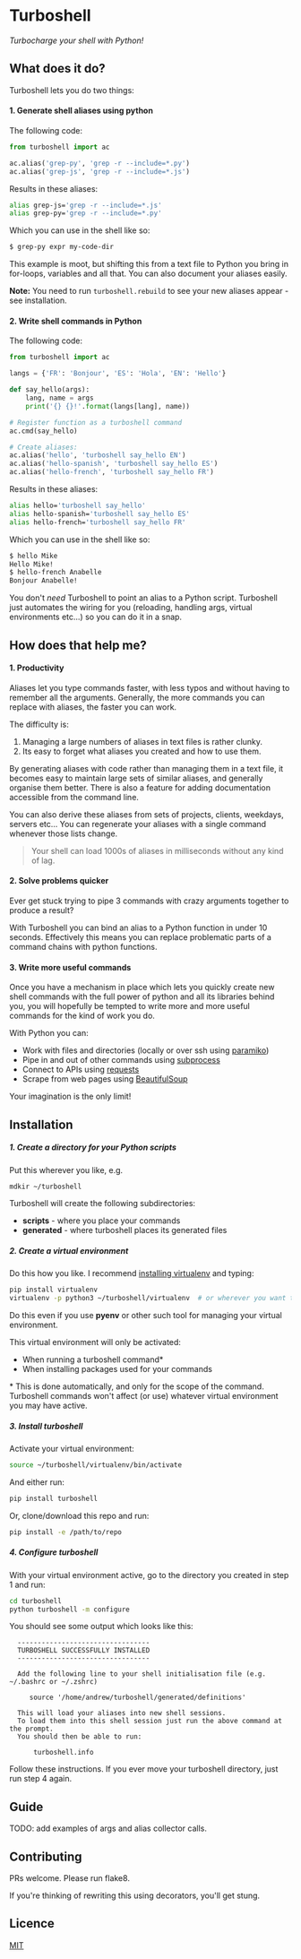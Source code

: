 # Turboshell

*Turbocharge your shell with Python!*

## What does it do?

Turboshell lets you do two things:

#### 1. Generate shell aliases using python

The following code:

```python
from turboshell import ac

ac.alias('grep-py', 'grep -r --include=*.py')
ac.alias('grep-js', 'grep -r --include=*.js')
```

Results in these aliases:

```bash
alias grep-js='grep -r --include=*.js'
alias grep-py='grep -r --include=*.py'
```

Which you can use in the shell like so:

```bash
$ grep-py expr my-code-dir
```

This example is moot, but shifting this from a text file to Python you bring in for-loops, variables and all that. You can also document your aliases easily.

**Note:** You need to run `turboshell.rebuild` to see your new aliases appear - see installation.

#### 2. Write shell commands in Python

The following code:

```python
from turboshell import ac

langs = {'FR': 'Bonjour', 'ES': 'Hola', 'EN': 'Hello'}

def say_hello(args):
    lang, name = args
    print('{} {}!'.format(langs[lang], name))

# Register function as a turboshell command
ac.cmd(say_hello)

# Create aliases:
ac.alias('hello', 'turboshell say_hello EN')
ac.alias('hello-spanish', 'turboshell say_hello ES')
ac.alias('hello-french', 'turboshell say_hello FR')
```

Results in these aliases:

```bash
alias hello='turboshell say_hello'
alias hello-spanish='turboshell say_hello ES'
alias hello-french='turboshell say_hello FR'
```

Which you can use in the shell like so:

```bash
$ hello Mike
Hello Mike!
$ hello-french Anabelle
Bonjour Anabelle!
```

You don't *need* Turboshell to point an alias to a Python script. Turboshell just automates the wiring for you (reloading, handling args, virtual environments etc...) so you can do it in a snap.

## How does that help me?

#### 1. Productivity

Aliases let you type commands faster, with less typos and without having to remember all the arguments. Generally, the more commands you can replace with aliases, the faster you can work.

The difficulty is:

1. Managing a large numbers of aliases in text files is rather clunky.
2. Its easy to forget what aliases you created and how to use them.

By generating aliases with code rather than managing them in a text file, it becomes easy to maintain large sets of similar aliases, and generally organise them better. There is also a feature for adding documentation accessible from the command line.

You can also derive these aliases from sets of projects, clients, weekdays, servers etc... You can regenerate your aliases with a single command whenever those lists change.

> Your shell can load 1000s of aliases in milliseconds without any kind of lag.

#### 2. Solve problems quicker

Ever get stuck trying to pipe 3 commands with crazy arguments together to produce a result?

With Turboshell you can bind an alias to a Python function in under 10 seconds. Effectively this means you can replace problematic parts of a command chains with python functions.

#### 3. Write more useful commands

Once you have a mechanism in place which lets you quickly create new shell commands with the full power of python and all its libraries behind you, you will hopefully be tempted to write more and more useful commands for the kind of work you do.

With Python you can:

* Work with files and directories (locally or over ssh using [paramiko](http://docs.paramiko.org/en/stable/api/client.html))
* Pipe in and out of other commands using [subprocess](https://docs.python.org/3/library/subprocess.html)
* Connect to APIs using [requests](https://requests.readthedocs.io/en/master/)
* Scrape from web pages using [BeautifulSoup](https://www.crummy.com/software/BeautifulSoup/bs4/doc/)

Your imagination is the only limit!

## Installation

##### 1. Create a directory for your Python scripts

Put this wherever you like, e.g.

```bash
mdkir ~/turboshell
```

Turboshell will create the following subdirectories:

* **scripts** - where you place your commands
* **generated** -  where turboshell places its generated files

##### 2. Create a virtual environment

Do this how you like. I recommend [installing virtualenv](https://docs.python-guide.org/dev/virtualenvs/) and typing:

```bash
pip install virtualenv
virtualenv -p python3 ~/turboshell/virtualenv  # or wherever you want to create it
```

Do this even if you use **pyenv** or other such tool for managing your virtual environment. 

This virtual environment will only be activated:

- When running a turboshell command\*
- When installing packages used for your commands

\* This is done automatically, and only for the scope of the command. Turboshell commands won't affect (or use) whatever virtual environment you may have active.

##### 3. Install turboshell

Activate your virtual environment:

```bash
source ~/turboshell/virtualenv/bin/activate
```

And either run:

```bash
pip install turboshell
```

Or, clone/download this repo and run:

```bash
pip install -e /path/to/repo
```

##### 4. Configure turboshell

With your virtual environment active, go to the directory you created in step 1 and run:

```bash
cd turboshell
python turboshell -m configure
```

You should see some output which looks like this:

```
  ---------------------------------
  TURBOSHELL SUCCESSFULLY INSTALLED
  ---------------------------------

  Add the following line to your shell initialisation file (e.g. ~/.bashrc or ~/.zshrc)

     source '/home/andrew/turboshell/generated/definitions'

  This will load your aliases into new shell sessions.
  To load them into this shell session just run the above command at the prompt.
  You should then be able to run:

      turboshell.info

```

Follow these instructions. If you ever move your turboshell directory, just run step 4 again.

## Guide

TODO: add examples of args and alias collector calls.

## Contributing

PRs welcome. Please run flake8. 

If you're thinking of rewriting this using decorators, you'll get stung.

## Licence

[MIT](https://opensource.org/licenses/MIT)